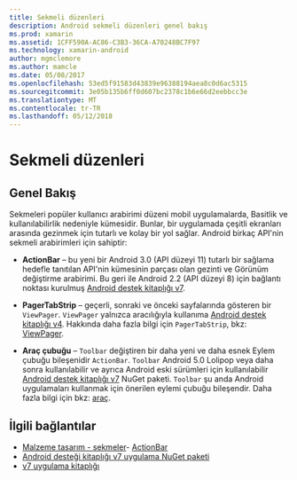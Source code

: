 ```yaml
---
title: Sekmeli düzenleri
description: Android sekmeli düzenleri genel bakış
ms.prod: xamarin
ms.assetid: 1CFF590A-AC86-C3B3-36CA-A70248BC7F97
ms.technology: xamarin-android
author: mgmclemore
ms.author: mamcle
ms.date: 05/08/2017
ms.openlocfilehash: 53ed5f91583d43839e96388194aea8c0d6ac5315
ms.sourcegitcommit: 3e05b135b6ff0d607bc2378c1b6e66d2eebbcc3e
ms.translationtype: MT
ms.contentlocale: tr-TR
ms.lasthandoff: 05/12/2018
---
```

# <a name="tabbed-layouts"></a>Sekmeli düzenleri


## <a name="overview"></a>Genel Bakış

Sekmeleri popüler kullanıcı arabirimi düzeni mobil uygulamalarda, Basitlik ve kullanılabilirlik nedeniyle kümesidir. Bunlar, bir uygulamada çeşitli ekranları arasında gezinmek için tutarlı ve kolay bir yol sağlar. Android birkaç API'nin sekmeli arabirimleri için sahiptir: 

-   **ActionBar** &ndash; bu yeni bir Android 3.0 (API düzeyi 11) tutarlı bir sağlama hedefle tanıtılan API'nin kümesinin parçası olan gezinti ve Görünüm değiştirme arabirimi. Bu geri ile Android 2.2 (API düzeyi 8) için bağlantı noktası kurulmuş [Android destek kitaplığı v7](https://www.nuget.org/packages/Xamarin.Android.Support.v7.AppCompat/). 

-   **PagerTabStrip** &ndash; geçerli, sonraki ve önceki sayfalarında gösteren bir `ViewPager`. `ViewPager` yalnızca aracılığıyla kullanıma [Android destek kitaplığı v4](https://www.nuget.org/packages/Xamarin.Android.Support.v4/).
     Hakkında daha fazla bilgi için `PagerTabStrip`, bkz: [ViewPager](~/android/user-interface/controls/view-pager/index.md).

-   **Araç çubuğu** &ndash; `Toolbar` değiştiren bir daha yeni ve daha esnek Eylem çubuğu bileşenidir `ActionBar`. `Toolbar` Android 5.0 Lolipop veya daha sonra kullanılabilir ve ayrıca Android eski sürümleri için kullanılabilir [Android destek kitaplığı v7](https://www.nuget.org/packages/Xamarin.Android.Support.v7.AppCompat/) NuGet paketi. 
    `Toolbar` şu anda Android uygulamaları kullanmak için önerilen eylemi çubuğu bileşendir.
    Daha fazla bilgi için bkz: [araç](~/android/user-interface/controls/tool-bar/index.md). 



## <a name="related-links"></a>İlgili bağlantılar

- [Malzeme tasarım - sekmeler](https://material.io/guidelines/components/tabs.html)- [ActionBar](http://developer.android.com/guide/topics/ui/actionbar.html)
- [Android desteği kitaplığı v7 uygulama NuGet paketi](https://www.nuget.org/packages/Xamarin.Android.Support.v7.AppCompat/)
- [v7 uygulama kitaplığı](http://developer.android.com/tools/support-library/features.html#v7-appcompat)
